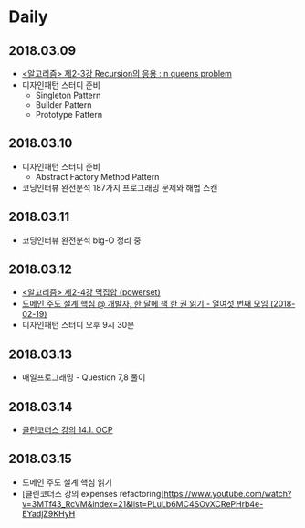 # Daily

## 2018.03.09
* [<알고리즘> 제2-3강 Recursion의 응용 : n queens problem](https://www.youtube.com/watch?v=xKGbWC-DPT4&index=6&list=PL52K_8WQO5oUuH06MLOrah4h05TZ4n38l)
* 디자인패턴 스터디 준비
  * Singleton Pattern
  * Builder Pattern
  * Prototype Pattern

## 2018.03.10
* 디자인패턴 스터디 준비
  * Abstract Factory Method Pattern
* 코딩인터뷰 완전분석 187가지 프로그래밍 문제와 해법 스캔

## 2018.03.11
* 코딩인터뷰 완전분석 big-O 정리 중

## 2018.03.12
* [<알고리즘> 제2-4강 멱집합 (powerset)](https://www.youtube.com/watch?v=nkeMRRIVW9s&list=PL52K_8WQO5oUuH06MLOrah4h05TZ4n38l&index=7)
* [도메인 주도 설계 핵심 @ 개발자, 한 달에 책 한 권 읽기 - 열여섯 번째 모임 (2018-02-19)](https://www.youtube.com/watch?v=XKGLbh9sXiI)
* 디자인패턴 스터디 오후 9시 30분

## 2018.03.13
* 매일프로그래밍 - Question 7,8 풀이

## 2018.03.14
* [클린코더스 강의 14.1. OCP](https://www.youtube.com/watch?v=dqa-IdafeIE&index=17&list=PLuLb6MC4SOvXCRePHrb4e-EYadjZ9KHyH)

## 2018.03.15
* 도메인 주도 설계 핵심 읽기
* [클린코더스 강의 expenses refactoring]https://www.youtube.com/watch?v=3MTf43_RcVM&index=21&list=PLuLb6MC4SOvXCRePHrb4e-EYadjZ9KHyH

